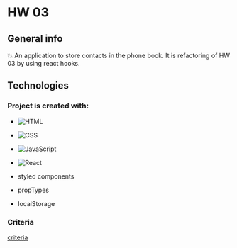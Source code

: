 # HW 03 


## General info

:boom: An application to store contacts in the phone book. It is refactoring of HW 03 by using react hooks.


## Technologies


### Project is created with:

- ![HTML](https://img.shields.io/badge/-HTML-05122A?style=flat&logo=HTML5)&nbsp;

- ![CSS](https://img.shields.io/badge/-CSS-05122A?style=flat&logo=CSS3&logoColor=1572B6)&nbsp;
 
- ![JavaScript](https://img.shields.io/badge/-JavaScript-05122A?style=flat&logo=javascript)&nbsp;

- ![React](https://badges.aleen42.com/src/react.svg )

- styled components

- propTypes

- localStorage

 
### Criteria
[criteria](https://github.com/goitacademy/react-homework/blob/master/hooks/README.pl.md )
